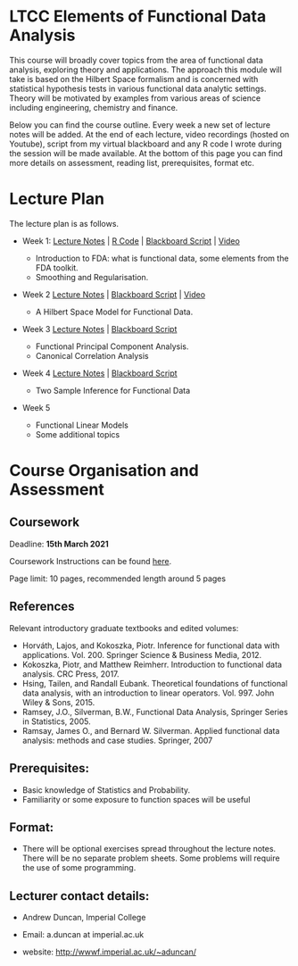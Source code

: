 # LTCC Elements of Functional Data Analysis
This course will broadly cover topics from the area of functional data analysis, exploring theory and applications. The approach this module will take is based
on the Hilbert Space formalism and is concerned with statistical hypothesis tests in various functional data analytic settings. Theory will be motivated by examples from  various areas of science including engineering, chemistry and finance.


 
Below you can find the course outline. Every week a new set of lecture notes will be added.  At the end of each lecture, video recordings (hosted on Youtube),   script from my virtual blackboard and any R code I wrote during the session will be made available.  At the bottom of this page you can find more details on assessment, reading list, prerequisites, format etc.

# Lecture Plan

The lecture plan is as follows.


- Week 1: [Lecture Notes](https://github.com/aduncan001/Elements-of-FDA/raw/main/lecture1.pdf)  | [R Code](https://github.com/aduncan001/Elements-of-FDA/raw/main/lecture1.Rmd) | [Blackboard Script](https://github.com/aduncan001/Elements-of-FDA/blob/main/blackboard_week1.pdf) | [Video](https://youtu.be/LcKaOEQg3vU)
  - Introduction to FDA: what is functional data, some elements from the FDA toolkit.
  - Smoothing and Regularisation.
 
- Week 2 [Lecture Notes](https://github.com/aduncan001/Elements-of-FDA/raw/main/lecture2.pdf) | [Blackboard Script](https://github.com/aduncan001/Elements-of-FDA/raw/main/FDA%20Week%202.pdf)
| [Video](https://youtu.be/Zxqs9iPuvjc)
  - A Hilbert Space Model for Functional Data.
  
- Week 3 [Lecture Notes](https://github.com/aduncan001/Elements-of-FDA/raw/main/lecture3.pdf) | [Blackboard Script](https://github.com/aduncan001/Elements-of-FDA/raw/main/FDA%20Week%203.pdf)

  - Functional Principal Component Analysis.
  - Canonical Correlation Analysis

- Week 4 [Lecture Notes](https://github.com/aduncan001/Elements-of-FDA/raw/main/lecture4.pdf) | [Blackboard Script](https://github.com/aduncan001/Elements-of-FDA/raw/main/FDA%20Week%204.pdf)
  - Two Sample Inference for Functional Data
  
- Week  5
  - Functional Linear Models
  - Some additional topics

  
# Course Organisation and Assessment

## Coursework

Deadline: **15th March 2021**

Coursework Instructions can be found [here](https://github.com/aduncan001/Elements-of-FDA/raw/main/assessment.pdf).

Page limit: 10 pages, recommended length around 5 pages
  
## References   
  
Relevant introductory graduate textbooks and edited volumes:

  - Horváth, Lajos, and Kokoszka, Piotr. Inference for functional data with applications. Vol. 200. Springer Science & Business Media, 2012.
  - Kokoszka, Piotr, and Matthew Reimherr. Introduction to functional data analysis. CRC Press, 2017.
  - Hsing, Tailen, and Randall Eubank. Theoretical foundations of functional data analysis, with an introduction to linear operators. Vol. 997. John Wiley & Sons, 2015.
  - Ramsey, J.O., Silverman, B.W., Functional Data Analysis,  Springer Series in Statistics, 2005.
  - Ramsay, James O., and Bernard W. Silverman. Applied functional data analysis: methods and case studies. Springer, 2007


## Prerequisites: 
   - Basic knowledge of Statistics and Probability.
   - Familiarity or some exposure to function spaces will be useful
   
## Format:

- There will be optional exercises spread throughout the lecture notes. There will be no separate problem sheets. Some problems will require the use of some programming.


## Lecturer contact details:

  * Andrew Duncan, Imperial College
 
  * Email: a.duncan at imperial.ac.uk

  * website: http://wwwf.imperial.ac.uk/~aduncan/
